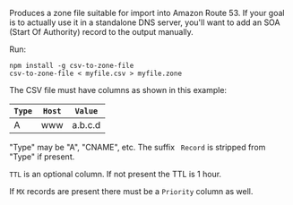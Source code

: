 Produces a zone file suitable for import into Amazon Route 53. If your goal is
to actually use it in a standalone DNS server, you'll want to add
an SOA (Start Of Authority) record to the output manually.

Run:

```
npm install -g csv-to-zone-file
csv-to-zone-file < myfile.csv > myfile.zone
```

The CSV file must have columns as shown in this example:

| `Type` | `Host` | `Value` |
| ------ | ------ | ------- |
| A      | www    | a.b.c.d |

"Type" may be "A", "CNAME", etc. The suffix ` Record` is stripped from "Type" if present.

`TTL` is an optional column. If not present the TTL is 1 hour.

If `MX` records are present there must be a `Priority` column as well.
